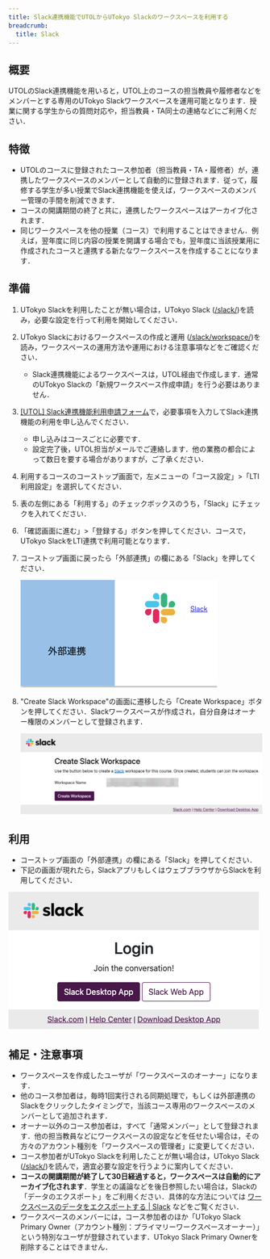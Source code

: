 ```yaml
---
title: Slack連携機能でUTOLからUTokyo Slackのワークスペースを利用する
breadcrumb:
  title: Slack
---
```


## 概要

UTOLのSlack連携機能を用いると，UTOL上のコースの担当教員や履修者などをメンバーとする専用のUTokyo Slackワークスペースを運用可能となります．授業に関する学生からの質問対応や，担当教員・TA同士の連絡などにご利用ください．

## 特徴

* UTOLのコースに登録されたコース参加者（担当教員・TA・履修者）が，連携したワークスペースのメンバーとして自動的に登録されます．従って，履修する学生が多い授業でSlack連携機能を使えば，ワークスペースのメンバー管理の手間を削減できます．
* コースの開講期間の終了と共に，連携したワークスペースはアーカイブ化されます．
* 同じワークスペースを他の授業（コース）で利用することはできません．例えば，翌年度に同じ内容の授業を開講する場合でも，翌年度に当該授業用に作成されたコースと連携する新たなワークスペースを作成することになります．

## 準備

1. UTokyo Slackを利用したことが無い場合は，UTokyo Slack ([/slack/](/slack/))を読み，必要な設定を行って利用を開始してください．
2. UTokyo Slackにおけるワークスペースの作成と運用 ([/slack/workspace/](/slack/workspace/))を読み，ワークスペースの運用方法や運用における注意事項などをご確認ください．
   * Slack連携機能によるワークスペースは，UTOL経由で作成します．通常のUTokyo Slackの「新規ワークスペース作成申請」を行う必要はありません．
3. [\[UTOL\] Slack連携機能利用申請フォーム](https://forms.office.com/r/95dTmqB3ui)で，必要事項を入力してSlack連携機能の利用を申し込んでください．
   * 申し込みはコースごとに必要です．
   * 設定完了後，UTOL担当がメールでご連絡します．他の業務の都合によって数日を要する場合がありますが，ご了承ください．
4. 利用するコースのコーストップ画面で，左メニューの「コース設定」\>「LTI利用設定」を選択してください．
5. 表の左側にある「利用する」のチェックボックスのうち，「Slack」にチェックを入れてください．
6. 「確認画面に進む」\>「登録する」ボタンを押してください．コースで，UTokyo SlackをLTI連携で利用可能となります．
7. コーストップ画面に戻ったら「外部連携」の欄にある「Slack」を押してください．

    ![](./integration.png)

8. "Create Slack Workspace"の画面に遷移したら「Create Workspace」ボタンを押してください．Slackワークスペースが作成され，自分自身はオーナー権限のメンバーとして登録されます．

    ![](./create-workspace.png)

## 利用

* コーストップ画面の「外部連携」の欄にある「Slack」を押してください．
* 下記の画面が現れたら，SlackアプリもしくはウェブブラウザからSlackを利用してください．

![](./login.png)

## 補足・注意事項

* ワークスペースを作成したユーザが「ワークスペースのオーナー」になります．
* 他のコース参加者は，毎時1回実行される同期処理で，もしくは外部連携のSlackをクリックしたタイミングで，当該コース専用のワークスペースのメンバーとして追加されます．
* オーナー以外のコース参加者は，すべて「通常メンバー」として登録されます．他の担当教員などにワークスペースの設定などを任せたい場合は，その方々のアカウント種別を「ワークスペースの管理者」に変更してください．
* コース参加者がUTokyo Slackを利用したことが無い場合は，UTokyo Slack ([/slack/](/slack/))を読んで，適宜必要な設定を行うように案内してください．
* **コースの開講期間が終了して30日経過すると，ワークスペースは自動的にアーカイブ化されます**．学生との議論などを後日参照したい場合は，Slackの「データのエクスポート」をご利用ください．具体的な方法については [ワークスペースのデータをエクスポートする | Slack](https://slack.com/intl/ja-jp/help/articles/201658943-%E3%83%AF%E3%83%BC%E3%82%AF%E3%82%B9%E3%83%9A%E3%83%BC%E3%82%B9%E3%81%AE%E3%83%87%E3%83%BC%E3%82%BF%E3%82%92%E3%82%A8%E3%82%AF%E3%82%B9%E3%83%9D%E3%83%BC%E3%83%88%E3%81%99%E3%82%8B) などをご覧ください．
* ワークスペースのメンバーには，コース参加者のほか「UTokyo Slack Primary Owner（アカウント種別：プライマリーワークスペースオーナー）」という特別なユーザが登録されています．UTokyo Slack Primary Ownerを削除することはできません．
